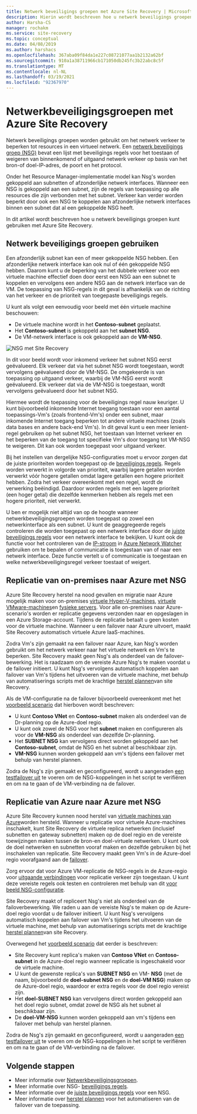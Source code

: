 ```yaml
---
title: Netwerk beveiligings groepen met Azure Site Recovery | Microsoft Docs
description: Hierin wordt beschreven hoe u netwerk beveiligings groepen gebruikt met Azure Site Recovery voor nood herstel en migratie
author: Harsha-CS
manager: rochakm
ms.service: site-recovery
ms.topic: conceptual
ms.date: 04/08/2019
ms.author: harshacs
ms.openlocfilehash: 367aba09f84da1e227c08721077aa1b2132a62bf
ms.sourcegitcommit: 910a1a38711966cb171050db245fc3b22abc8c5f
ms.translationtype: MT
ms.contentlocale: nl-NL
ms.lasthandoff: 03/19/2021
ms.locfileid: "92367970"
---
```

# <a name="network-security-groups-with-azure-site-recovery"></a>Netwerkbeveiligingsgroepen met Azure Site Recovery

Netwerk beveiligings groepen worden gebruikt om het netwerk verkeer te beperken tot resources in een virtueel netwerk. Een [netwerk beveiligings groep (NSG)](../virtual-network/network-security-groups-overview.md#network-security-groups) bevat een lijst met beveiligings regels voor het toestaan of weigeren van binnenkomend of uitgaand netwerk verkeer op basis van het bron-of doel-IP-adres, de poort en het protocol.

Onder het Resource Manager-implementatie model kan Nsg's worden gekoppeld aan subnetten of afzonderlijke netwerk interfaces. Wanneer een NSG is gekoppeld aan een subnet, zijn de regels van toepassing op alle resources die zijn verbonden met het subnet. Verkeer kan verder worden beperkt door ook een NSG te koppelen aan afzonderlijke netwerk interfaces binnen een subnet dat al een gekoppelde NSG heeft.

In dit artikel wordt beschreven hoe u netwerk beveiligings groepen kunt gebruiken met Azure Site Recovery.

## <a name="using-network-security-groups"></a>Netwerk beveiligings groepen gebruiken

Een afzonderlijk subnet kan een of meer gekoppelde NSG hebben. Een afzonderlijke netwerk interface kan ook nul of één gekoppelde NSG hebben. Daarom kunt u de beperking van het dubbele verkeer voor een virtuele machine effectief doen door eerst een NSG aan een subnet te koppelen en vervolgens een andere NSG aan de netwerk interface van de VM. De toepassing van NSG-regels in dit geval is afhankelijk van de richting van het verkeer en de prioriteit van toegepaste beveiligings regels.

U kunt als volgt een eenvoudig voor beeld met één virtuele machine beschouwen:
-    De virtuele machine wordt in het **Contoso-subnet** geplaatst.
-    Het **Contoso-subnet** is gekoppeld aan het **subnet NSG**.
-    De VM-netwerk interface is ook gekoppeld aan de **VM-NSG**.

![NSG met Site Recovery](./media/concepts-network-security-group-with-site-recovery/site-recovery-with-network-security-group.png)

In dit voor beeld wordt voor inkomend verkeer het subnet NSG eerst geëvalueerd. Elk verkeer dat via het subnet NSG wordt toegestaan, wordt vervolgens geëvalueerd door de VM-NSG. De omgekeerde is van toepassing op uitgaand verkeer, waarbij de VM-NSG eerst wordt geëvalueerd. Elk verkeer dat via de VM-NSG is toegestaan, wordt vervolgens geëvalueerd door het subnet NSG.

Hiermee wordt de toepassing voor de beveiligings regel nauw keuriger. U kunt bijvoorbeeld inkomende Internet toegang toestaan voor een aantal toepassings-Vm's (zoals frontend-Vm's) onder een subnet, maar inkomende Internet toegang beperken tot andere virtuele machines (zoals data bases en andere back-end Vm's). In dit geval kunt u een meer lenient-regel gebruiken op het subnet NSG, het toestaan van Internet verkeer en het beperken van de toegang tot specifieke Vm's door toegang tot VM-NSG te weigeren. Dit kan ook worden toegepast voor uitgaand verkeer.

Bij het instellen van dergelijke NSG-configuraties moet u ervoor zorgen dat de juiste prioriteiten worden toegepast op de [beveiligings regels](../virtual-network/network-security-groups-overview.md#security-rules). Regels worden verwerkt in volgorde van prioriteit, waarbij lagere getallen worden verwerkt vóór hogere getallen omdat lagere getallen een hogere prioriteit hebben. Zodra het verkeer overeenkomt met een regel, wordt de verwerking beëindigd. Daardoor worden regels met een lagere prioriteit (een hoger getal) die dezelfde kenmerken hebben als regels met een hogere prioriteit, niet verwerkt.

U ben er mogelijk niet altijd van op de hoogte wanneer netwerkbeveiligingsgroepen worden toegepast op zowel een netwerkinterface als een subnet. U kunt de geaggregeerde regels controleren die worden toegepast op een netwerk interface door de [juiste beveiligings regels](../virtual-network/virtual-network-network-interface.md#view-effective-security-rules) voor een netwerk interface te bekijken. U kunt ook de functie voor het controleren van de [IP-stroom](../network-watcher/diagnose-vm-network-traffic-filtering-problem.md) in [Azure Network Watcher](../network-watcher/network-watcher-monitoring-overview.md) gebruiken om te bepalen of communicatie is toegestaan van of naar een netwerk interface. Deze functie vertelt u of communicatie is toegestaan en welke netwerkbeveiligingsregel verkeer toestaat of weigert.

## <a name="on-premises-to-azure-replication-with-nsg"></a>Replicatie van on-premises naar Azure met NSG

Azure Site Recovery herstel na nood gevallen en migratie naar Azure mogelijk maken voor on-premises [virtuele Hyper-V-machines](hyper-v-azure-architecture.md), [virtuele VMware-machines](vmware-azure-architecture.md)en [fysieke servers](physical-azure-architecture.md). Voor alle on-premises naar Azure-scenario's worden er replicatie gegevens verzonden naar en opgeslagen in een Azure Storage-account. Tijdens de replicatie betaalt u geen kosten voor de virtuele machine. Wanneer u een failover naar Azure uitvoert, maakt Site Recovery automatisch virtuele Azure IaaS-machines.

Zodra Vm's zijn gemaakt na een failover naar Azure, kan Nsg's worden gebruikt om het netwerk verkeer naar het virtuele netwerk en Vm's te beperken. Site Recovery maakt geen Nsg's als onderdeel van de failover-bewerking. Het is raadzaam om de vereiste Azure Nsg's te maken voordat u de failover initieert. U kunt Nsg's vervolgens automatisch koppelen aan failover van Vm's tijdens het uitvoeren van de virtuele machine, met behulp van automatiserings scripts met de krachtige [herstel plannen](site-recovery-create-recovery-plans.md)van site Recovery.

Als de VM-configuratie na de failover bijvoorbeeld overeenkomt met het [voorbeeld scenario](concepts-network-security-group-with-site-recovery.md#using-network-security-groups) dat hierboven wordt beschreven:
-    U kunt **Contoso VNet** en **Contoso-subnet** maken als onderdeel van de Dr-planning op de Azure-doel regio.
-    U kunt ook zowel de NSG voor het **subnet** maken en configureren als voor de **VM-NSG** als onderdeel van dezelfde Dr-planning.
-    Het **SUBNET NSG** kan vervolgens direct worden gekoppeld aan het **Contoso-subnet**, omdat de NSG en het subnet al beschikbaar zijn.
-    **VM-NSG** kunnen worden gekoppeld aan vm's tijdens een failover met behulp van herstel plannen.

Zodra de Nsg's zijn gemaakt en geconfigureerd, wordt u aangeraden [een testfailover uit](site-recovery-test-failover-to-azure.md) te voeren om de NSG-koppelingen in het script te verifiëren en om na te gaan of de VM-verbinding na de failover.

## <a name="azure-to-azure-replication-with-nsg"></a>Replicatie van Azure naar Azure met NSG

Azure Site Recovery kunnen nood herstel van [virtuele machines van Azure](azure-to-azure-architecture.md)worden hersteld. Wanneer u replicatie voor virtuele Azure-machines inschakelt, kunt Site Recovery de virtuele replica netwerken (inclusief subnetten en gateway subnetten) maken op de doel regio en de vereiste toewijzingen maken tussen de bron-en doel-virtuele netwerken. U kunt ook de doel netwerken en subnetten vooraf maken en dezelfde gebruiken bij het inschakelen van replicatie. Site Recovery maakt geen Vm's in de Azure-doel regio voorafgaand aan de [failover](azure-to-azure-tutorial-failover-failback.md).

Zorg ervoor dat voor Azure VM-replicatie de NSG-regels in de Azure-regio voor [uitgaande verbindingen](azure-to-azure-about-networking.md#outbound-connectivity-using-service-tags) voor replicatie verkeer zijn toegestaan. U kunt deze vereiste regels ook testen en controleren met behulp van dit [voor beeld NSG-configuratie](azure-to-azure-about-networking.md#example-nsg-configuration).

Site Recovery maakt of repliceert Nsg's niet als onderdeel van de failoverbewerking. We raden u aan de vereiste Nsg's te maken op de Azure-doel regio voordat u de failover initieert. U kunt Nsg's vervolgens automatisch koppelen aan failover van Vm's tijdens het uitvoeren van de virtuele machine, met behulp van automatiserings scripts met de krachtige [herstel plannen](site-recovery-create-recovery-plans.md)van site Recovery.

Overwegend het [voorbeeld scenario](concepts-network-security-group-with-site-recovery.md#using-network-security-groups) dat eerder is beschreven:
-    Site Recovery kunt replica's maken van **Contoso VNet** en **Contoso-subnet** in de Azure-doel regio wanneer replicatie is ingeschakeld voor de virtuele machine.
-    U kunt de gewenste replica's van **SUBNET NSG** en VM- **NSG** (met de naam, bijvoorbeeld de **doel-subnet NSG** en de **doel-VM NSG**) maken op de Azure-doel regio, waardoor er extra regels voor de doel regio vereist zijn.
-    Het **doel-SUBNET NSG** kan vervolgens direct worden gekoppeld aan het doel regio subnet, omdat zowel de NSG als het subnet al beschikbaar zijn.
-    De **doel-VM-NSG** kunnen worden gekoppeld aan vm's tijdens een failover met behulp van herstel plannen.

Zodra de Nsg's zijn gemaakt en geconfigureerd, wordt u aangeraden [een testfailover uit](azure-to-azure-tutorial-dr-drill.md) te voeren om de NSG-koppelingen in het script te verifiëren en om na te gaan of de VM-verbinding na de failover.

## <a name="next-steps"></a>Volgende stappen
-    Meer informatie over [Netwerkbeveiligingsgroepen](../virtual-network/network-security-groups-overview.md#network-security-groups).
-    Meer informatie over NSG- [beveiligings regels](../virtual-network/network-security-groups-overview.md#security-rules).
-    Meer informatie over de [juiste beveiligings regels](../virtual-network/diagnose-network-traffic-filter-problem.md) voor een NSG.
-    Meer informatie over [herstel plannen](site-recovery-create-recovery-plans.md) voor het automatiseren van de failover van de toepassing.